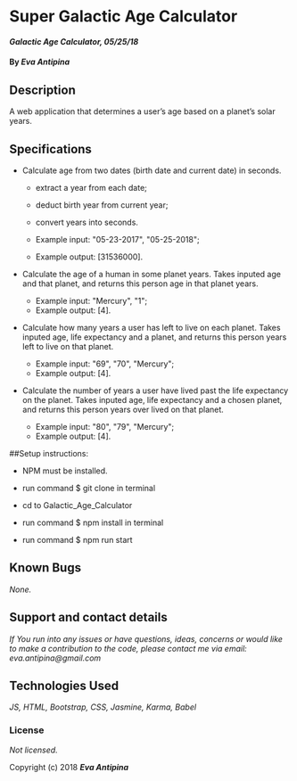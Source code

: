 # Super Galactic Age Calculator

#### _Galactic Age Calculator, 05/25/18_

#### By _**Eva Antipina**_

## Description

A web application that determines a user’s age based on a planet’s solar years.

## Specifications

* Calculate age from two dates (birth date and current date) in seconds.
    * extract a year from each date;
    * deduct birth year from current year;
    * convert years into seconds.

    * Example input: "05-23-2017", "05-25-2018";
    * Example output: [31536000].


* Calculate the age of a human in some planet years. Takes inputed age and that planet, and returns this person age in that planet years.
    * Example input: "Mercury", "1";
    * Example output: [4].

* Calculate how many years a user has left to live on each planet. Takes inputed age, life expectancy and a planet, and returns this person years left to live on that planet.
    * Example input: "69", "70", "Mercury";
    * Example output: [4].

* Calculate the number of years a user have lived past the life expectancy on the planet. Takes inputed age, life expectancy and a chosen planet, and returns this person years over lived on that planet.
   * Example input: "80", "79", "Mercury";
   * Example output: [4].

##Setup instructions:

* NPM must be installed.

* run command $ git clone in terminal

* cd to Galactic_Age_Calculator

* run command $ npm install in terminal

* run command $ npm run start



## Known Bugs

_None._

## Support and contact details

_If You run into any issues or have questions, ideas, concerns or would like to make a contribution to the code, please contact me via email: eva.antipina@gmail.com_

## Technologies Used

_JS, HTML, Bootstrap, CSS, Jasmine, Karma, Babel_

### License

*Not licensed.*

Copyright (c) 2018 **_Eva Antipina_**

